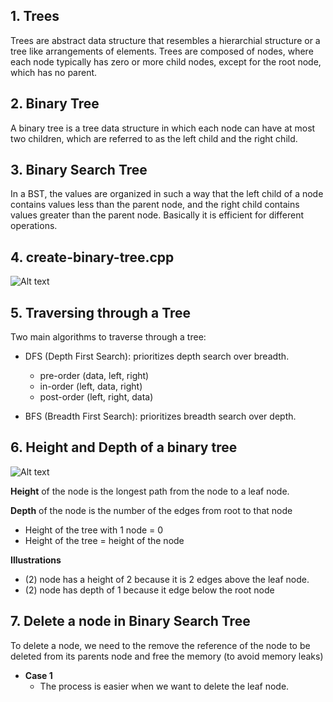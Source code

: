 ## 1. Trees
 Trees are abstract data structure that resembles a hierarchial structure or a tree like arrangements of elements. Trees are composed of nodes, where each node typically has zero or more child nodes, except for the root node, which has no parent.


## 2. Binary Tree
 A binary tree is a tree data structure in which each node can have at most two children, which are referred to as the left child and the right child.


## 3. Binary Search Tree
 In a BST, the values are organized in such a way that the left child of a node contains values less than the parent node, and the right child contains values greater than the parent node. Basically it is efficient for different operations.

## 4. create-binary-tree.cpp

![Alt text](image.png)

## 5. Traversing through a Tree
Two main algorithms to traverse through a tree: 
- DFS (Depth First Search): prioritizes depth search over breadth.
    - pre-order (data, left, right)
    - in-order (left, data, right)
    - post-order (left, right, data)


- BFS (Breadth First Search): prioritizes breadth search over depth.

## 6. Height and Depth of a binary tree

![Alt text](image-1.png)

__Height__ of the node is the longest path from the node to a leaf node.

__Depth__ of the node is the number of the edges from root to that node

 - Height of the tree with 1 node = 0
 - Height of the tree = height of the node

__Illustrations__
- (2) node has a height of 2 because it is 2 edges above the leaf node. 
- (2) node has depth of 1 because it edge below the root node


## 7. Delete a node in Binary Search Tree
To delete a node, we need to the remove the reference of the node to be deleted from its parents node and free the memory (to avoid memory leaks)
- __Case 1__
    - The process is easier when we want to delete the leaf node.


